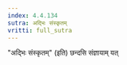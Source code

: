 ```yaml
---
index: 4.4.134
sutra: अद्भिः संस्कृतम्
vritti: full_sutra
---
```


"अद्भिः संस्कृतम्" (इति) छन्दसि संज्ञायाम् यत् 